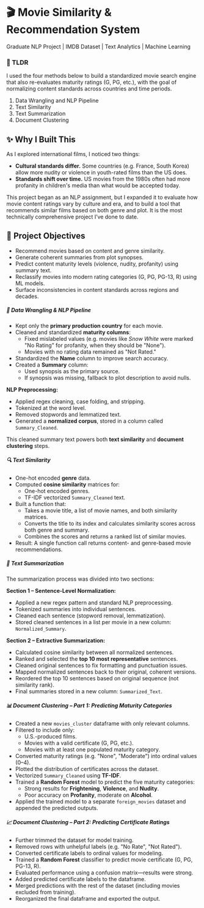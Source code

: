 # 🎬 Movie Similarity & Recommendation System
Graduate NLP Project | IMDB Dataset | Text Analytics | Machine Learning

### 🧩 TLDR

I used the four methods below to build a standardized movie search engine that also re-evaluates maturity ratings (G, PG, etc.), with the goal of normalizing content standards across countries and time periods.

1.   Data Wrangling and NLP Pipeline
2.   Text Similarity
3.   Text Summarization
4.   Document Clustering 

## ✨ Why I Built This

As I explored international films, I noticed two things:

- **Cultural standards differ.** Some countries (e.g. France, South Korea) allow more nudity or violence in youth-rated films than the US does.
- **Standards shift over time.** US movies from the 1980s often had more profanity in children's media than what would be accepted today.

This project began as an NLP assignment, but I expanded it to evaluate how movie content ratings vary by culture and era, and to build a tool that recommends similar films based on both genre and plot. It is the most technically comprehensive project I’ve done to date.

## 🎯 Project Objectives

- Recommend movies based on content and genre similarity.
- Generate coherent summaries from plot synopses.
- Predict content maturity levels (violence, nudity, profanity) using summary text.
- Reclassify movies into modern rating categories (G, PG, PG-13, R) using ML models.
- Surface inconsistencies in content standards across regions and decades.


##### 🧹 Data Wrangling & NLP Pipeline

- Kept only the **primary production country** for each movie.
- Cleaned and standardized **maturity columns**:
  - Fixed mislabeled values (e.g. movies like *Snow White* were marked "No Rating" for profanity, when they should be "None").
  - Movies with no rating data remained as "Not Rated."
- Standardized the **Name** column to improve search accuracy.
- Created a **Summary** column:
  - Used synopsis as the primary source.
  - If synopsis was missing, fallback to plot description to avoid nulls.

**NLP Preprocessing:**
- Applied regex cleaning, case folding, and stripping.
- Tokenized at the word level.
- Removed stopwords and lemmatized text.
- Generated a **normalized corpus**, stored in a column called `Summary_Cleaned`.

This cleaned summary text powers both **text similarity** and **document clustering** steps.


##### 🔍 Text Similarity

- One-hot encoded **genre** data.
- Computed **cosine similarity** matrices for:
  - One-hot encoded genres.
  - TF-IDF vectorized `Summary_Cleaned` text.
- Built a function that:
  - Takes a movie title, a list of movie names, and both similarity matrices.
  - Converts the title to its index and calculates similarity scores across both genre and summary.
  - Combines the scores and returns a ranked list of similar movies.
- Result: A single function call returns content- and genre-based movie recommendations.

##### 📝 Text Summarization

The summarization process was divided into two sections:

**Section 1 – Sentence-Level Normalization:**
- Applied a new regex pattern and standard NLP preprocessing.
- Tokenized summaries into individual sentences.
- Cleaned each sentence (stopword removal, lemmatization).
- Stored cleaned sentences in a list per movie in a new column: `Normalized_Summary`.

**Section 2 – Extractive Summarization:**
- Calculated cosine similarity between all normalized sentences.
- Ranked and selected the **top 10 most representative** sentences.
- Cleaned original sentences to fix formatting and punctuation issues.
- Mapped normalized sentences back to their original, coherent versions.
- Reordered the top 10 sentences based on original sequence (not similarity rank).
- Final summaries stored in a new column: `Summarized_Text`.


##### 📊 Document Clustering – Part 1: Predicting Maturity Categories

- Created a new `movies_cluster` dataframe with only relevant columns.
- Filtered to include only:
  - U.S.-produced films.
  - Movies with a valid certificate (G, PG, etc.).
  - Movies with at least one populated maturity category.
- Converted maturity ratings (e.g. "None", "Moderate") into ordinal values (0–4).
- Plotted the distribution of certificates across the dataset.
- Vectorized `Summary_Cleaned` using **TF-IDF**.
- Trained a **Random Forest** model to predict the five maturity categories:
  - Strong results for **Frightening**, **Violence**, and **Nudity**.
  - Poor accuracy on **Profanity**, moderate on **Alcohol**.
- Applied the trained model to a separate `foreign_movies` dataset and appended the predicted outputs.


##### 📈 Document Clustering – Part 2: Predicting Certificate Ratings

- Further trimmed the dataset for model training.
- Removed rows with unhelpful labels (e.g. "No Rate", "Not Rated").
- Converted certificate labels to ordinal values for modeling.
- Trained a **Random Forest** classifier to predict movie certificate (G, PG, PG-13, R).
- Evaluated performance using a confusion matrix—results were strong.
- Added predicted certificate labels to the dataframe.
- Merged predictions with the rest of the dataset (including movies excluded from training).
- Reorganized the final dataframe and exported the output.


